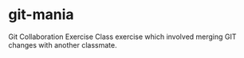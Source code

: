 # git-mania
Git Collaboration Exercise
Class exercise which involved merging GIT changes with another classmate.
